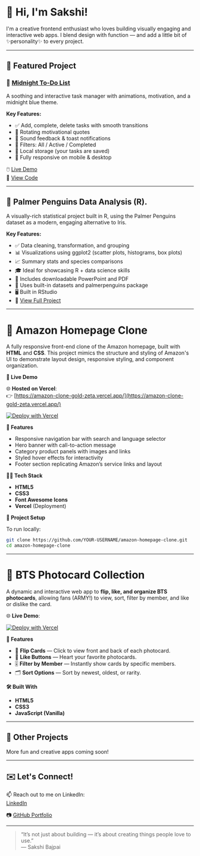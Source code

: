# 👋 Hi, I'm Sakshi!

I'm a creative frontend enthusiast who loves building visually engaging and interactive web apps. I blend design with function — and add a little bit of ✨personality✨ to every project.

---

## 🌟 Featured Project

### 🌙 [Midnight To-Do List](https://sakshib2003.github.io/midnight-todo-list/)
A soothing and interactive task manager with animations, motivation, and a midnight blue theme.

**Key Features:**
- ✅ Add, complete, delete tasks with smooth transitions  
- 🌈 Rotating motivational quotes  
- 🔔 Sound feedback & toast notifications  
- 📂 Filters: All / Active / Completed  
- 💾 Local storage (your tasks are saved)  
- 📱 Fully responsive on mobile & desktop  

🖱️ [Live Demo](https://sakshib2003.github.io/midnight-todo-list/)  
📂 [View Code](https://github.com/SakshiB2003/midnight-todo-list)

---
## 🐧 Palmer Penguins Data Analysis (R).
A visually-rich statistical project built in R, using the Palmer Penguins dataset as a modern, engaging alternative to Iris.

**Key Features:**

- ✅ Data cleaning, transformation, and grouping
- 📊 Visualizations using ggplot2 (scatter plots, histograms, box plots)
- 📈 Summary stats and species comparisons
- 🎓 Ideal for showcasing R + data science skills
- 📂 Includes downloadable PowerPoint and PDF
- 💾 Uses built-in datasets and palmerpenguins package
- 🖥️ Built in RStudio
- 🔗 [View Full Project](https://github.com/SakshiB2003/palmer-penguins-project)  


---
# 🛒 Amazon Homepage Clone

A fully responsive front-end clone of the Amazon homepage, built with **HTML** and **CSS**. This project mimics the structure and styling of Amazon's UI to demonstrate layout design, responsive styling, and component organization.

**🔗 Live Demo**

🌐 **Hosted on Vercel**:  
👉 [https://amazon-clone-gold-zeta.vercel.app/](https://amazon-clone-gold-zeta.vercel.app/)

[![Deploy with Vercel](https://vercel.com/button)](https://amazon-clone-gold-zeta.vercel.app/)

**🚀 Features**

- Responsive navigation bar with search and language selector
- Hero banner with call-to-action message
- Category product panels with images and links
- Styled hover effects for interactivity
- Footer section replicating Amazon’s service links and layout

**🧑‍💻 Tech Stack**

- **HTML5**
- **CSS3**
- **Font Awesome Icons**
- **Vercel** (Deployment)

**📁 Project Setup**

To run locally:

```bash
git clone https://github.com/YOUR-USERNAME/amazon-homepage-clone.git
cd amazon-homepage-clone
```
---

# 💜 BTS Photocard Collection

A dynamic and interactive web app to **flip, like, and organize BTS photocards**, allowing fans (ARMY!) to view, sort, filter by member, and like or dislike the card.

🌐 **Live Demo**:

[![Deploy with Vercel](https://vercel.com/button)](https://bts-photocard.vercel.app/)

**🚀 Features**

- 🔄 **Flip Cards** — Click to view front and back of each photocard.
- 💖 **Like Buttons** — Heart your favorite photocards.
- 🎚️ **Filter by Member** — Instantly show cards by specific members.
- 🗂️ **Sort Options** — Sort by newest, oldest, or rarity.

**🛠️ Built With**

- **HTML5**
- **CSS3**
- **JavaScript (Vanilla)**

---

## 💼 Other Projects

More fun and creative apps coming soon!

---

## ✉️ Let's Connect!

📫 Reach out to me on LinkedIn:  
[LinkedIn](https://www.linkedin.com/in/sakshi-bajpai-4b5736230)

📷 [GitHub Portfolio](https://github.com/SakshiB2003)

---

> “It’s not just about building — it’s about creating things people love to use.”  
— Sakshi Bajpai

